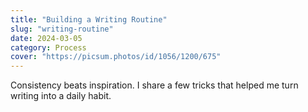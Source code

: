 ```yaml
---
title: "Building a Writing Routine"
slug: "writing-routine"
date: 2024-03-05
category: Process
cover: "https://picsum.photos/id/1056/1200/675"
---
```


Consistency beats inspiration. I share a few tricks that helped me turn writing into a daily habit.

